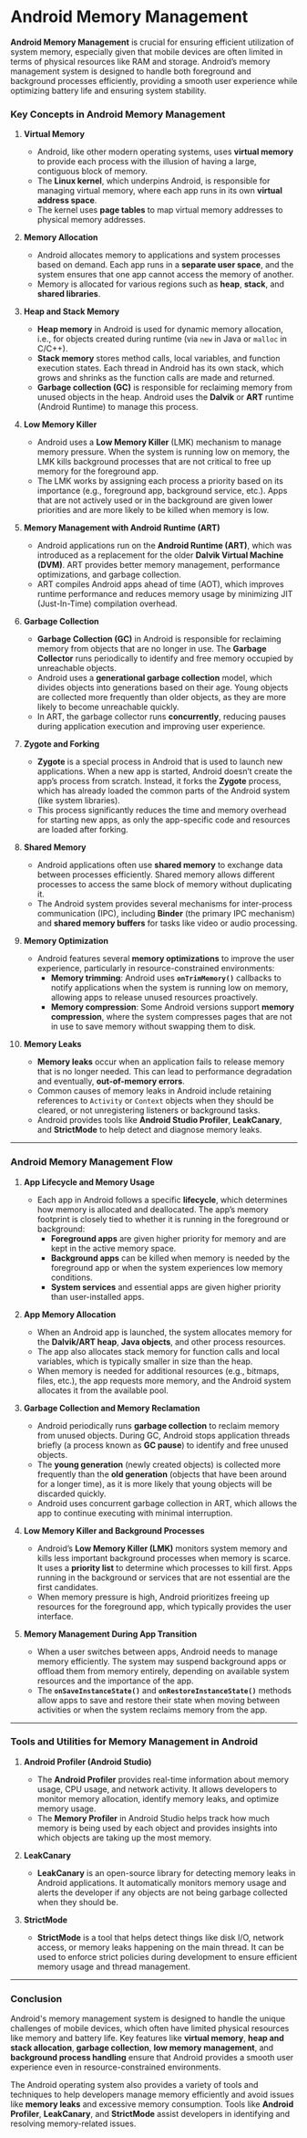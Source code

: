 # **Android Memory Management**

**Android Memory Management** is crucial for ensuring efficient utilization of system memory, especially given that mobile devices are often limited in terms of physical resources like RAM and storage. Android’s memory management system is designed to handle both foreground and background processes efficiently, providing a smooth user experience while optimizing battery life and ensuring system stability.

### **Key Concepts in Android Memory Management**

1. **Virtual Memory**
   - Android, like other modern operating systems, uses **virtual memory** to provide each process with the illusion of having a large, contiguous block of memory.
   - The **Linux kernel**, which underpins Android, is responsible for managing virtual memory, where each app runs in its own **virtual address space**.
   - The kernel uses **page tables** to map virtual memory addresses to physical memory addresses.

2. **Memory Allocation**
   - Android allocates memory to applications and system processes based on demand. Each app runs in a **separate user space**, and the system ensures that one app cannot access the memory of another.
   - Memory is allocated for various regions such as **heap**, **stack**, and **shared libraries**.

3. **Heap and Stack Memory**
   - **Heap memory** in Android is used for dynamic memory allocation, i.e., for objects created during runtime (via `new` in Java or `malloc` in C/C++).
   - **Stack memory** stores method calls, local variables, and function execution states. Each thread in Android has its own stack, which grows and shrinks as the function calls are made and returned.
   - **Garbage collection (GC)** is responsible for reclaiming memory from unused objects in the heap. Android uses the **Dalvik** or **ART** runtime (Android Runtime) to manage this process.

4. **Low Memory Killer**
   - Android uses a **Low Memory Killer** (LMK) mechanism to manage memory pressure. When the system is running low on memory, the LMK kills background processes that are not critical to free up memory for the foreground app.
   - The LMK works by assigning each process a priority based on its importance (e.g., foreground app, background service, etc.). Apps that are not actively used or in the background are given lower priorities and are more likely to be killed when memory is low.

5. **Memory Management with Android Runtime (ART)**
   - Android applications run on the **Android Runtime (ART)**, which was introduced as a replacement for the older **Dalvik Virtual Machine (DVM)**. ART provides better memory management, performance optimizations, and garbage collection.
   - ART compiles Android apps ahead of time (AOT), which improves runtime performance and reduces memory usage by minimizing JIT (Just-In-Time) compilation overhead.

6. **Garbage Collection**
   - **Garbage Collection (GC)** in Android is responsible for reclaiming memory from objects that are no longer in use. The **Garbage Collector** runs periodically to identify and free memory occupied by unreachable objects.
   - Android uses a **generational garbage collection** model, which divides objects into generations based on their age. Young objects are collected more frequently than older objects, as they are more likely to become unreachable quickly.
   - In ART, the garbage collector runs **concurrently**, reducing pauses during application execution and improving user experience.

7. **Zygote and Forking**
   - **Zygote** is a special process in Android that is used to launch new applications. When a new app is started, Android doesn’t create the app’s process from scratch. Instead, it forks the **Zygote** process, which has already loaded the common parts of the Android system (like system libraries).
   - This process significantly reduces the time and memory overhead for starting new apps, as only the app-specific code and resources are loaded after forking.

8. **Shared Memory**
   - Android applications often use **shared memory** to exchange data between processes efficiently. Shared memory allows different processes to access the same block of memory without duplicating it.
   - The Android system provides several mechanisms for inter-process communication (IPC), including **Binder** (the primary IPC mechanism) and **shared memory buffers** for tasks like video or audio processing.

9. **Memory Optimization**
   - Android features several **memory optimizations** to improve the user experience, particularly in resource-constrained environments:
     - **Memory trimming**: Android uses **`onTrimMemory()`** callbacks to notify applications when the system is running low on memory, allowing apps to release unused resources proactively.
     - **Memory compression**: Some Android versions support **memory compression**, where the system compresses pages that are not in use to save memory without swapping them to disk.

10. **Memory Leaks**
    - **Memory leaks** occur when an application fails to release memory that is no longer needed. This can lead to performance degradation and eventually, **out-of-memory errors**.
    - Common causes of memory leaks in Android include retaining references to `Activity` or `Context` objects when they should be cleared, or not unregistering listeners or background tasks.
    - Android provides tools like **Android Studio Profiler**, **LeakCanary**, and **StrictMode** to help detect and diagnose memory leaks.

---

### **Android Memory Management Flow**

1. **App Lifecycle and Memory Usage**
   - Each app in Android follows a specific **lifecycle**, which determines how memory is allocated and deallocated. The app’s memory footprint is closely tied to whether it is running in the foreground or background:
     - **Foreground apps** are given higher priority for memory and are kept in the active memory space.
     - **Background apps** can be killed when memory is needed by the foreground app or when the system experiences low memory conditions.
     - **System services** and essential apps are given higher priority than user-installed apps.

2. **App Memory Allocation**
   - When an Android app is launched, the system allocates memory for the **Dalvik/ART heap**, **Java objects**, and other process resources.
   - The app also allocates stack memory for function calls and local variables, which is typically smaller in size than the heap.
   - When memory is needed for additional resources (e.g., bitmaps, files, etc.), the app requests more memory, and the Android system allocates it from the available pool.

3. **Garbage Collection and Memory Reclamation**
   - Android periodically runs **garbage collection** to reclaim memory from unused objects. During GC, Android stops application threads briefly (a process known as **GC pause**) to identify and free unused objects.
   - The **young generation** (newly created objects) is collected more frequently than the **old generation** (objects that have been around for a longer time), as it is more likely that young objects will be discarded quickly.
   - Android uses concurrent garbage collection in ART, which allows the app to continue executing with minimal interruption.

4. **Low Memory Killer and Background Processes**
   - Android’s **Low Memory Killer (LMK)** monitors system memory and kills less important background processes when memory is scarce. It uses a **priority list** to determine which processes to kill first. Apps running in the background or services that are not essential are the first candidates.
   - When memory pressure is high, Android prioritizes freeing up resources for the foreground app, which typically provides the user interface.

5. **Memory Management During App Transition**
   - When a user switches between apps, Android needs to manage memory efficiently. The system may suspend background apps or offload them from memory entirely, depending on available system resources and the importance of the app.
   - The **`onSaveInstanceState()`** and **`onRestoreInstanceState()`** methods allow apps to save and restore their state when moving between activities or when the system reclaims memory from the app.

---

### **Tools and Utilities for Memory Management in Android**

1. **Android Profiler (Android Studio)**
   - The **Android Profiler** provides real-time information about memory usage, CPU usage, and network activity. It allows developers to monitor memory allocation, identify memory leaks, and optimize memory usage.
   - The **Memory Profiler** in Android Studio helps track how much memory is being used by each object and provides insights into which objects are taking up the most memory.

2. **LeakCanary**
   - **LeakCanary** is an open-source library for detecting memory leaks in Android applications. It automatically monitors memory usage and alerts the developer if any objects are not being garbage collected when they should be.

3. **StrictMode**
   - **StrictMode** is a tool that helps detect things like disk I/O, network access, or memory leaks happening on the main thread. It can be used to enforce strict policies during development to ensure efficient memory usage and thread management.

---

### **Conclusion**

Android's memory management system is designed to handle the unique challenges of mobile devices, which often have limited physical resources like memory and battery life. Key features like **virtual memory**, **heap and stack allocation**, **garbage collection**, **low memory management**, and **background process handling** ensure that Android provides a smooth user experience even in resource-constrained environments.

The Android operating system also provides a variety of tools and techniques to help developers manage memory efficiently and avoid issues like **memory leaks** and excessive memory consumption. Tools like **Android Profiler**, **LeakCanary**, and **StrictMode** assist developers in identifying and resolving memory-related issues.
